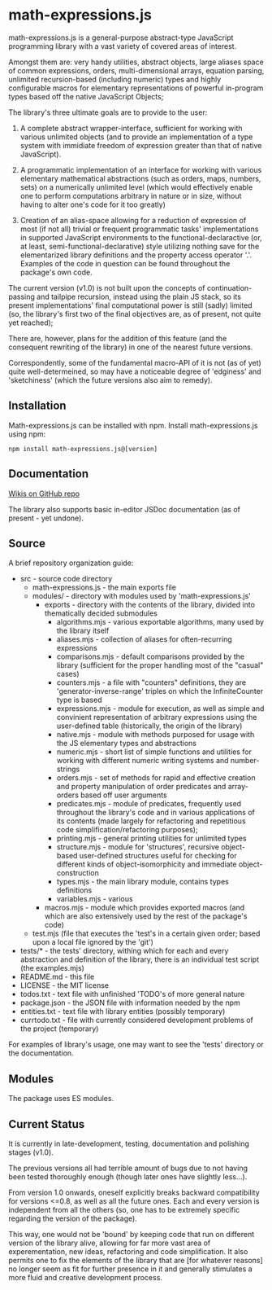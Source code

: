 # math-expressions.js

math-expressions.js is a general-purpose abstract-type JavaScript programming library with a vast variety of covered areas of interest.

Amongst them are: very handy utilities, abstract objects, large aliases space of common expressions,
orders, multi-dimensional arrays, equation parsing, unlimited recursion-based (including numeric) types
and highly configurable macros for elementary representations of powerful in-program
types based off the native JavaScript Objects;

The library's three ultimate goals are to provide to the user:

1. A complete abstract wrapper-interface, sufficient for
   working with various unlimited objects (and to provide an
   implementation of a type system with immidiate freedom of
   expression greater than that of native JavaScript).

2. A programmatic implementation of an interface for working with
   various elementary mathematical abstractions
   (such as orders, maps, numbers, sets) on a numerically unlimited
   level (which would effectively enable one to perform computations
   arbitrary in nature or in size, without having to alter one's
   code for it too greatly)

3. Creation of an alias-space allowing for a reduction of expression of
   most (if not all) trivial or frequent programmatic tasks' implementations
   in supported JavaScript environments to the functional-declaractive
   (or, at least, semi-functional-declarative) style utilizing nothing save
   for the elementarized library definitions and the property access operator '.'.
   Examples of the code in question can be found throughout the package's own code.

The current version (v1.0) is not built upon the concepts of
continuation-passing and tailpipe recursion, instead using the plain JS stack, so its present implementations' final
computational power is still (sadly) limited (so, the library's first two of the final objectives are, as of present, not quite yet reached);

There are, however, plans for the addition of this feature (and the consequent rewriting of the library)
in one of the nearest future versions.

Correspondently, some of the fundamental macro-API of it is not (as of yet) quite well-determeined, so may have a noticeable degree of 'edginess' and 'sketchiness' (which the future versions also aim to remedy). 

## Installation

Math-expressions.js can be installed with npm.
Install math-expressions.js using npm:

    npm install math-expressions.js@[version]

## Documentation

<!-- * Planned: each version has its own documentation... Though stuff >= 0.8 is marked as 'not recommended for use (bugs)' -->

[Wikis on GitHub repo](https://github.com/HGARgG-0710/math-expressions.js/wiki)

The library also supports basic in-editor JSDoc documentation (as of present - yet undone).

## Source

A brief repository organization guide:

<!-- * Funnote: later (when ready to publish on GitHub, and go write the docs) - count the definitions throughout the files; -->

-   src - source code directory
    -   math-expressions.js - the main exports file
    -   modules/ - directory with modules used by 'math-expressions.js'
        -   exports - directory with the contents of the library, divided into thematically decided submodules
            -   algorithms.mjs - various exportable algorithms, many used by the library itself
            -   aliases.mjs - collection of aliases for often-recurring expressions
            -   comparisons.mjs - default comparisons provided by the library (sufficient for the proper handling most of the "casual" cases)
            -   counters.mjs - a file with "counters" definitions, they are 'generator-inverse-range' triples on which the InfiniteCounter type is based
            -   expressions.mjs - module for execution, as well as simple and convinient representation of arbitrary expressions using the user-defined table (historically, the origin of the library)
            -   native.mjs - module with methods purposed for usage with the JS elementary types and abstractions
            -   numeric.mjs - short list of simple functions and utilities for working with different numeric writing systems and number-strings
            -   orders.mjs - set of methods for rapid and effective creation and property manipulation of order predicates and array-orders based off user arguments
            -   predicates.mjs - module of predicates, frequently used throughout the library's code and in various applications of its contents (made largely for refactoring and repetitious code simplification/refactoring purposes);
            -   printing.mjs - general printing utilities for unlimited types
            -   structure.mjs - module for 'structures', recursive object-based user-defined structures useful for checking for different kinds of object-isomorphicity and immediate object-construction
            -   types.mjs - the main library module, contains types definitions
            -   variables.mjs - various
        -   macros.mjs - module which provides exported macros (and which are also extensively used by the rest of the package's code)
    -   test.mjs (file that executes the 'test's in a certain given order; based upon a local file ignored by the 'git')
-   tests/\* - the tests' directory, withing which for each and every abstraction and definition of the library, there is an individual test script (the examples.mjs)
-   README.md - this file
-   LICENSE - the MIT license
- 	todos.txt - text file with unfinished 'TODO's of more general nature
- 	package.json - the JSON file with information needed by the npm
- 	entities.txt - text file with library entities (possibly temporary)
-	currtodo.txt - file with currently considered development problems of the project (temporary)

For examples of library's usage, one may want to see the 'tests' directory or the documentation.

## Modules

The package uses ES modules.

<!-- TODO: add support for CommonJS modules - after testing, compile to CJS with tsc and add the appropriate 'export-require' fields into the 'package.json' file, decide which extensions one'd rather use... -->

## Current Status

It is currently in late-development, testing, documentation and polishing stages (v1.0).

The previous versions all had terrible amount of bugs due to not having been tested thoroughly enough (though later ones have slightly less...).

From version 1.0 onwards, oneself explicitly breaks backward compatibility for versions <=0.8, as well as all the future ones.
Each and every version is independent from all the others (so, one has to be extremely specific regarding the version of the package).

This way, one would not be 'bound' by keeping code that run on different version of the library alive, allowing for far more vast area of
experementation, new ideas, refactoring and code simplification. It also permits one to fix the elements of the library that are [for whatever reasons]
no longer seem as fit for further presence in it and generally stimulates a more fluid and creative development process.
